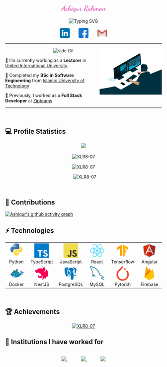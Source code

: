 <p align="center">
<img width="30%" alt="Ashiqur Rahman" src="assets\handwriting-picture.jpg" />
</p>

<p align="center">
<img src="https://readme-typing-svg.demolab.com?font=Fira+Code&size=21&pause=1000&color=FF24AF&center=true&vCenter=true&width=435&lines=I'm+a+Teacher;Full+Stack+Web+Developer" alt="Typing SVG" />
</p>

<!-- Social badges section -->
<p align="center">
  <a href="https://www.linkedin.com/in/md-ashiqur-rahman-joy-4431ba118/"><img width="32px" alt="LinkedIn" title="LinkedIn" src="assets\linkedin.png"/></a>
  &#8287;&#8287;&#8287;&#8287;&#8287;
  <a href="https://www.facebook.com/XLR8.85/"><img width="32px" alt="Dev.to" title="DenverCoder1 Dev.to" src="assets\facebook.png"></a>
  &#8287;&#8287;&#8287;&#8287;&#8287;
  <a href="mailto:joyashikur@gmail.com"><img width="32px" alt="Free Stuff" title="Free gifts for you" src="assets\gmail.png"/></a>
</p>

---

&nbsp;
<img src="assets\code.gif" alt="side Image" align="right" width="200" height="auto" />
<img src="https://media3.giphy.com/media/ZEB6yFbLnhyQf7g3hn/giphy.gif" alt="side Gif" align="right" width="150" height="auto"/>

🔭 I’m currently working as a **Lecturer** in [United International University](https://cse.uiu.ac.bd/profiles/rahman-md-ashiqur/)

🌱 Completed my **BSc in Software Engineering** from [Islamic University of Technology](https://www.iutoic-dhaka.edu/)

🔭 Previously, I worked as a **Full Stack Developer** at [Zipteams](https://zipteams.com/)

---

<br/>

## 💻 Profile Statistics

<p align="center">
<img src="https://visitor-count-b8lb.vercel.app/api/XLR8-07" />
</p>

<p align="center">
<img height="180em" src="https://github-readme-stats-sigma-five.vercel.app/api?username=XLR8-07&hide_border=true&count_private=true&show_icons=true&theme=buefy" alt="XLR8-07" align = "center"/>
</p>
<p align="center">
<img height="180em" src="https://github-readme-stats-sigma-five.vercel.app/api/top-langs?username=XLR8-07&show_icons=true&locale=en&layout=compact&hide_border=true&theme=buefy" alt="XLR8-07" align = "center"/>

<p align="center">
&nbsp;
<img src="https://streak-stats.demolab.com/?user=XLR8-07" alt="XLR8-07" align = "center"/>
</p>
<br/>

## 🌱 Contributions

[![Ashiqur's github activity graph](https://github-readme-activity-graph.cyclic.app/graph?username=XLR8-07&theme=minimal)](https://github.com/XLR8-07/github-readme-activity-graph)

## ⚡ Technologies

<table align="center">
  <tr>
    <td align="center" width="96">
      <a href="#macropower-tech">
        <img src="img/python-original.svg" width="48" height="48" alt="Python" />
      </a>
      <br>Python
    </td>
    <td align="center" width="96">
      <a href="#macropower-tech">
        <img src="img/typescript-original.svg" width="48" height="48" alt="TypeScript" />
      </a>
      <br>TypeScript
    </td>
    <td align="center" width="96">
      <a href="#macropower-tech">
        <img src="img/javascript-original.svg" width="48" height="48" alt="JavaScript" />
      </a>
      <br>JavaScript
    </td>
    <td align="center" width="96">
      <a href="#macropower-tech" >
        <img src="img/react-original.svg" width="48" height="48" alt="React" />
      </a>
      <br>React
    </td>
    <td align="center"  width="96">
      <a href="#macropower-tech">
        <img src="img\icons8-tensorflow.svg" width="48" height="48" alt="MySQL" />
      </a>
      <br>Tensorflow
    </td>
    <td align="center"  width="96">
      <a href="#macropower-tech">
        <img src="img\icons8-angularjs.svg" width="48" height="48" alt="MySQL" />
      </a>
      <br>Angular
    </td>
  </tr>
  <tr>
    <td align="center" width="96"> 
      <a href="#macropower-tech" >
        <img src="img/docker-original.svg" width="48" height="48" alt="Docker" />
      </a>
      <br>Docker
    </td>
    <td align="center"  width="96">
      <a href="#macropower-tech">
        <img src="img\icons8-nestjs-96.svg" width="48" height="48" alt="NestJs" />
      </a>
      <br>NestJS
    </td>
    <td align="center" width="96">
      <a href="#macropower-tech">
        <img src="img\icons8-postgresql.svg" width="48" height="48" alt="Powershell" />
      </a>
      <br>PostgreSQL
    </td>
    <td align="center"  width="96">
      <a href="#macropower-tech">
        <img src="img/mysql-original.svg" width="48" height="48" alt="MySQL" />
      </a>
      <br>MySQL
    </td>
    <td align="center"  width="96">
      <a href="#macropower-tech">
        <img src="img\pytorch-icon.svg" width="48" height="48" alt="MySQL" />
      </a>
      <br>Pytorch
    </td>
    <td align="center"  width="96">
      <a href="#macropower-tech">
        <img src="img\icons8-firebase.svg" width="48" height="48" alt="MySQL" />
      </a>
      <br>Firebase
    </td>
  </tr>
</table>

<br>
  
## 🏆 Achievements
<p align="center"> <a href="https://github.com/XLR8-07"><img src="https://github-profile-trophy.vercel.app/?username=XLR8-07&theme=minimal" alt="XLR8-07" /></a> </p>

## 🔭 Institutions I have worked for

<p align="center">
  </br>
  <a href="https://zipteams.com">
    <img src="https://zipteams.com/wp-content/uploads/2020/02/logo-1.jpg" height=30> 
  </a>
  &#8287;&#8287;&#8287;&#8287;&#8287;&#8287;&#8287;&#8287;&#8287;&#8287; 
  <a href="https://promactinfo.com/">
    <img src="https://promactinfo.com/wp-content/uploads/2019/02/Logo-Black@2x-1.png" height=30>
    </a>
    &#8287;&#8287;&#8287;&#8287;&#8287;&#8287;&#8287;&#8287;&#8287;&#8287; 
  <a href="https://www.impulsebdltd.com/">
    <img src="https://www.impulsebdltd.com/wp-content/themes/Akal-Child/images/IMpulse_Logo.png" height=30> 
  </a>
</p>
